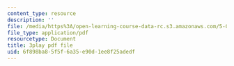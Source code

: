 ```yaml
---
content_type: resource
description: ''
file: /media/https%3A/open-learning-course-data-rc.s3.amazonaws.com/5-07sc-biological-chemistry-i-fall-2013/6f898ba85f5f6a35e90d1ee8f25adedf_f-bMQdul6xI.pdf
file_type: application/pdf
resourcetype: Document
title: 3play pdf file
uid: 6f898ba8-5f5f-6a35-e90d-1ee8f25adedf
---
```

